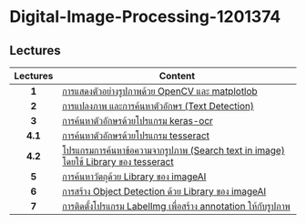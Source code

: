 # Digital-Image-Processing-1201374

## Lectures

| Lectures        | Content           |
| :-------------: |-------------|
| **1**     | [การแสดงตัวอย่างรูปภาพด้วย OpenCV และ matplotlob](https://github.com/mrolarik/Digital-Image-Processing-1201374/blob/master/DIP_01.ipynb) |
| **2**      | [การแปลงภาพ และการค้นหาตัวอักษร (Text Detection)](https://github.com/mrolarik/Digital-Image-Processing-1201374/blob/master/DIP_02.ipynb)      |
| **3** | [การค้นหาตัวอักษรด้วยโปรแกรม keras-ocr](https://github.com/mrolarik/Digital-Image-Processing-1201374/blob/master/DIP_03.ipynb)      |
| **4.1** | [การค้นหาตัวอักษรด้วยโปรแกรม tesseract](https://github.com/mrolarik/Digital-Image-Processing-1201374/blob/master/DIP_04.ipynb)     |
| **4.2** | [โปรแกรมการค้นหาข้อความจากรูปภาพ (Search text in image) โดยใช้ Library ของ tesseract](https://github.com/mrolarik/Digital-Image-Processing-1201374/blob/master/DIP_04_02.ipynb)     |
| **5** | [การค้นหาวัตถุด้วย Library ของ imageAI](https://github.com/mrolarik/Digital-Image-Processing-1201374/blob/master/DIP_05.ipynb)     |
| **6** | [การสร้าง Object Detection ด้วย Library ของ imageAI](https://github.com/mrolarik/Digital-Image-Processing-1201374/blob/master/DIP_06.ipynb)      |
| **7** | [การติดตั้งโปรแกรม LabelImg เพื่อสร้าง annotation ให้กับรูปภาพ](https://github.com/tzutalin/labelImg)      |
